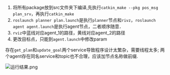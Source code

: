 1. 将所有package放到src文件夹下编译,先执行`catkin_make --pkg pos_msg plan_srv`，再执行`catkin_make`
2. `roslaunch planner plan.launch`是执行`planner`节点和`rivz`，`roslaunch agent agent.launch`是执行agent节点，二者顺序随意．
3. `rviz`中蓝线对应agent_1的路径，黄线对应agent_2的路径
4. 更改目标点，只能到`agent.launch`中修改param

存在`get_plan`和`update_goal`两个service导致程序设计太繁杂，需要线程太多; 两个agent存在同名service和topic也不合理，应该加节点名称做前缀.

![运行结果.png](https://i.loli.net/2020/04/26/EcuQGjspK9l3vnW.png)

